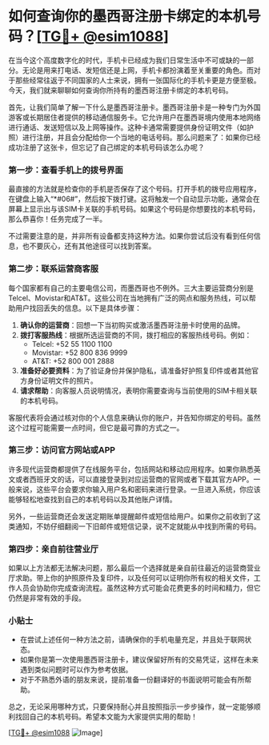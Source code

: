 # 如何查询你的墨西哥注册卡绑定的本机号码？[[TG💪+ @esim1088](https://t.me/s/esim1088)]

在当今这个高度数字化的时代，手机卡已经成为我们日常生活中不可或缺的一部分。无论是用来打电话、发短信还是上网，手机卡都扮演着至关重要的角色。而对于那些经常往返于不同国家的人士来说，拥有一张国际化的手机卡更是方便至极。今天，我们就来聊聊如何查询你所持有的墨西哥注册卡绑定的本机号码。

首先，让我们简单了解一下什么是墨西哥注册卡。墨西哥注册卡是一种专门为外国游客或长期居住者提供的移动通信服务卡。它允许用户在墨西哥境内使用本地网络进行通话、发送短信以及上网等操作。这种卡通常需要提供身份证明文件（如护照）进行注册，并且会分配给你一个当地的电话号码。那么问题来了：如果你已经成功注册了这张卡，但忘记了自己绑定的本机号码该怎么办呢？

### **第一步：查看手机上的拨号界面**
最直接的方法就是检查你的手机是否保存了这个号码。打开手机的拨号应用程序，在键盘上输入“*#06#”，然后按下拨打键。这将触发一个自动显示功能，通常会在屏幕上显示出与该SIM卡关联的手机号码。如果这个号码是你想要找的本机号码，那么恭喜你！任务完成了一半。

不过需要注意的是，并非所有设备都支持这种方法。如果你尝试后没有看到任何信息，也不要灰心，还有其他途径可以找到答案。

### **第二步：联系运营商客服**
每个国家都有自己的主要电信公司，而墨西哥也不例外。三大主要运营商分别是Telcel、Movistar和AT&T。这些公司在当地拥有广泛的网点和服务热线，可以帮助用户找回丢失的信息。以下是具体步骤：

1. **确认你的运营商**：回想一下当初购买或激活墨西哥注册卡时使用的品牌。
2. **拨打客服热线**：根据所选运营商的不同，拨打相应的客服热线号码。例如：
   - Telcel: +52 55 1100 1100
   - Movistar: +52 800 836 9999
   - AT&T: +52 800 001 2888
3. **准备好必要资料**：为了验证身份并保护隐私，请准备好护照复印件或者其他官方身份证明文件的照片。
4. **请求帮助**：向客服人员说明情况，表明你需要查询与当前使用的SIM卡相关联的本机号码。

客服代表将会通过核对你的个人信息来确认你的账户，并告知你绑定的号码。虽然这个过程可能需要一点时间，但它是最可靠的方式之一。

### **第三步：访问官方网站或APP**
许多现代运营商都提供了在线服务平台，包括网站和移动应用程序。如果你熟悉英文或者西班牙文的话，可以直接登录到对应运营商的官网或者下载其官方APP。一般来说，这些平台会要求你输入用户名和密码来进行登录。一旦进入系统，你应该能够轻松地查找到自己的本机号码以及其他账户详情。

另外，一些运营商还会发送定期账单提醒邮件或短信给用户。如果你之前收到了这类通知，不妨仔细翻阅一下旧邮件或短信记录，说不定就能从中找到所需的号码。

### **第四步：亲自前往营业厅**
如果以上方法都无法解决问题，那么最后一个选择就是亲自前往最近的运营商营业厅求助。带上你的护照原件及复印件，以及任何可以证明你所有权的相关文件，工作人员会协助你完成查询流程。虽然这种方式可能会花费更多的时间和精力，但它仍然是非常有效的手段。

### **小贴士**
- 在尝试上述任何一种方法之前，请确保你的手机电量充足，并且处于联网状态。
- 如果你是第一次使用墨西哥注册卡，建议保留好所有的交易凭证，这样在未来遇到类似问题时可以作为参考依据。
- 对于不熟悉外语的朋友来说，提前准备一份翻译好的书面说明可能会有所帮助。

总之，无论采用哪种方式，只要保持耐心并且按照指示一步步操作，就一定能够顺利找回自己的本机号码。希望本文能为大家提供实用的帮助！

[[TG💪+ @esim1088](https://t.me/s/esim1088) ![Image](https://i.postimg.cc/4NQfJmqS/Snipaste-2025-05-13-00-14-12.png)]